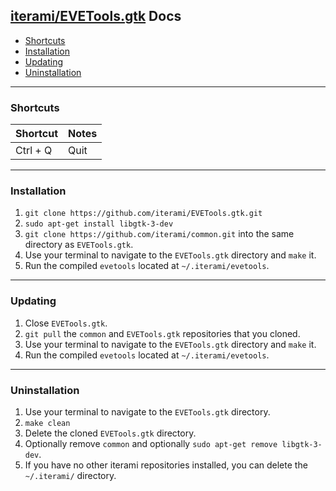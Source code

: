 [iterami/EVETools.gtk](https://github.com/iterami/EVETools.gtk) Docs
--------------------------------------------------------------------

* [Shortcuts](#shortcuts)
* [Installation](#installation)
* [Updating](#updating)
* [Uninstallation](#uninstallation)

---

### Shortcuts

Shortcut         | Notes
-----------------|------
Ctrl + Q         | Quit

---

### Installation

1. `git clone https://github.com/iterami/EVETools.gtk.git`
2. `sudo apt-get install libgtk-3-dev`
3. `git clone https://github.com/iterami/common.git` into the same directory as `EVETools.gtk`.
4. Use your terminal to navigate to the `EVETools.gtk` directory and `make` it.
5. Run the compiled `evetools` located at `~/.iterami/evetools`.

---

### Updating

1. Close `EVETools.gtk`.
2. `git pull` the `common` and `EVETools.gtk` repositories that you cloned.
3. Use your terminal to navigate to the `EVETools.gtk` directory and `make` it.
4. Run the compiled `evetools` located at `~/.iterami/evetools`.

---

### Uninstallation

1. Use your terminal to navigate to the `EVETools.gtk` directory.
2. `make clean`
3. Delete the cloned `EVETools.gtk` directory.
4. Optionally remove `common` and optionally `sudo apt-get remove libgtk-3-dev`.
5. If you have no other iterami repositories installed, you can delete the `~/.iterami/` directory.
